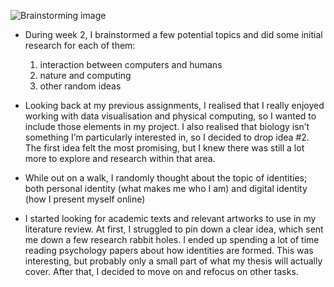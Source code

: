 ![Brainstorming image](/images/WEEK2.png)
* During week 2, I brainstormed a few potential topics and did some initial research for each of them: 
    1. interaction between computers and humans
    2. nature and computing 
    3. other random ideas

* Looking back at my previous assignments, I realised that I really enjoyed working with data visualisation and physical computing, so I wanted to include those elements in my project. I also realised that biology isn’t something I’m particularly interested in, so I decided to drop idea #2. The first idea felt the most promising, but I knew there was still a lot more to explore and research within that area.
* While out on a walk, I randomly thought about the topic of identities; both personal identity (what makes me who I am) and digital identity (how I present myself online)
* I started looking for academic texts and relevant artworks to use in my literature review. At first, I struggled to pin down a clear idea, which sent me down a few research rabbit holes. I ended up spending a lot of time reading psychology papers about how identities are formed. This was interesting, but probably only a small part of what my thesis will actually cover. After that, I decided to move on and refocus on other tasks.


